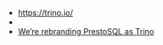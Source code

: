 - https://trino.io/
-
- [We’re rebranding PrestoSQL as Trino](https://trino.io/blog/2020/12/27/announcing-trino.html)